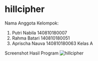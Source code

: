 # hillcipher
Nama Anggota Kelompok:
  1. Putri Nabila 140810180007
  2. Rahma Batari 140810180051
  3. Aprischa Nauva 140810180063
Kelas A

Screenshot Hasil Program
![hillcipher](https://user-images.githubusercontent.com/47986515/94441350-dbf2a300-01cc-11eb-90f1-7898c3ca1a40.png)
